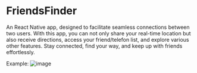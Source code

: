 # FriendsFinder
An React Native app, designed to facilitate seamless connections between two users. With this app, you can not only share your real-time location but also receive directions, access your friend/telefon list, and explore various other features. Stay connected, find your way, and keep up with friends effortlessly.

Example:
![image](https://github.com/stefanlple/FriendsFinder/assets/81301569/db60b155-3e2a-4589-b422-d65555ce910f)
